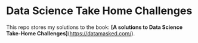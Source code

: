 # Data Science Take Home Challenges

This repo stores my solutions to the book: **[A solutions to Data Science Take-Home Challenges]**(https://datamasked.com/).
